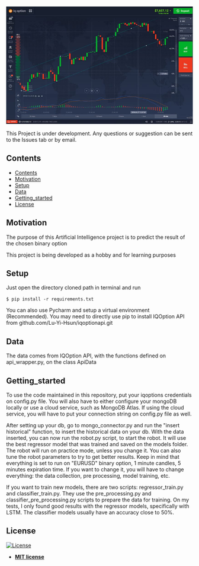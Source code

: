 ![result](imgs/mac_forex.jpg)

This Project is under development. Any questions or suggestion can be sent to the Issues tab or by email.

## Contents
- [Contents](#contents)
- [Motivation](#motivation)
- [Setup](#setup)
- [Data](#data)
- [Getting\_started](#getting_started)
- [License](#license)

## Motivation

The purpose of this Artificial Intelligence project is to predict the result of the chosen binary option

This project is being developed as a hobby and for learning purposes

## Setup
Just open the directory cloned path in terminal and run
```shell
$ pip install -r requirements.txt
```
You can also use Pycharm and setup a virtual environment (Recommended).
You may need to directly use pip to install IQOption API from github.com/Lu-Yi-Hsun/iqoptionapi.git

## Data

The data comes from IQOption API, with the functions defined on api_wrapper.py, on the class ApiData

## Getting_started

To use the code maintained in this repository, put your iqoptions credentials on config.py file.
You will also have to either configure your mongoDB locally or use a cloud service, such as MongoDB Atlas.
If using the cloud service, you will have to put your connection string on config.py file as well.

After setting up your db, go to mongo_connector.py and run the "insert historical" function, to insert the historical data on your db.
With the data inserted, you can now run the robot.py script, to start the robot. It will use the best regressor model that was trained and saved on the models folder.
The robot will run on practice mode, unless you change it. You can also tune the robot parameters to try to get better results.
Keep in mind that everything is set to run on "EURUSD" binary option, 1 minute candles, 5 minutes expiration time. If you want to change it, you will have to change everything: the data collection, pre processing, model training, etc.

If you want to train new models, there are two scripts: regressor_train.py and classifier_train.py. They use the pre_processing.py and classifier_pre_processing.py scripts to prepare the data for training. On my tests, I only found good results with the regressor models, specifically with LSTM. The classifier models usually have an accuracy close to 50%.

## License

[![License](http://img.shields.io/:license-mit-blue.svg?style=flat-square)](http://badges.mit-license.org)

- **[MIT license](http://opensource.org/licenses/mit-license.php)**
